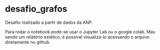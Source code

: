 # desafio_grafos
Desafio realizado a partir de dados da ANP.


Para rodar o notebook pode-se usar o Jupyter Lab ou o google colab.
Mas sendo um relatório estático, é possível visualizá-lo acessando o arquivo diretamente no github.
